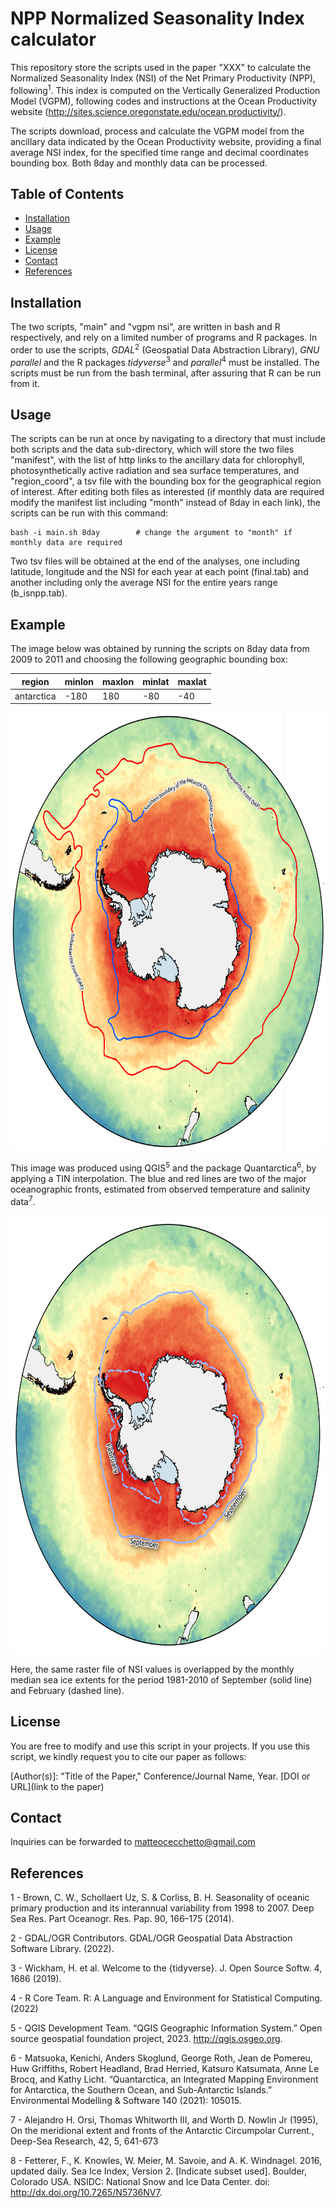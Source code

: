 # NPP Normalized Seasonality Index calculator

This repository store the scripts used in the paper "XXX" to calculate the Normalized Seasonality Index (NSI) of the Net Primary Productivity (NPP), following<sup>1</sup>. This index is computed on the Vertically Generalized Production Model (VGPM), following codes and instructions at the Ocean Productivity website (http://sites.science.oregonstate.edu/ocean.productivity/).

The scripts download, process and calculate the VGPM model from the ancillary data indicated by the Ocean Productivity website, providing a final average NSI index, for the specified time range and decimal coordinates bounding box. Both 8day and monthly data can be processed.

## Table of Contents

- [Installation](#installation)
- [Usage](#usage)
- [Example](#example)
- [License](#license)
- [Contact](#Contact)
- [References](#References)

## Installation

The two scripts, "main" and "vgpm nsi", are written in bash and R respectively, and rely on a limited number of programs and R packages. In order to use the scripts, _GDAL_<sup>2</sup> (Geospatial Data Abstraction Library), _GNU parallel_ and the R packages _tidyverse_<sup>3</sup> and _parallel_<sup>4</sup> must be installed. The scripts must be run from the bash terminal, after assuring that R can be run from it.

## Usage

The scripts can be run at once by navigating to a directory that must include both scripts and the data sub-directory, which will store the two files "manifest", with the list of http links to the ancillary data for chlorophyll, photosynthetically active radiation and sea surface temperatures, and "region_coord", a tsv file with the bounding box for the geographical region of interest. After editing both files as interested (if monthly data are required modify the manifest list including "month" instead of 8day in each link), the scripts can be run with this command:

	bash -i main.sh 8day		# change the argument to "month" if monthly data are required

Two tsv files will be obtained at the end of the analyses, one including latitude, longitude and the NSI for each year at each point (final.tab) and another including only the average NSI for the entire years range (b_isnpp.tab).

## Example

The image below was obtained by running the scripts on 8day data from 2009 to 2011 and choosing the following geographic bounding box:

| region | minlon | maxlon | minlat | maxlat |
| -------- | -------- | -------- | -------- | -------- |
| antarctica | -180 | 180 | -80 | -40 |


<p align="center">
<img src="figures/map.png" style="width: 700px; height:700px">
<p>

This image was produced using QGIS<sup>5</sup> and the package Quantarctica<sup>6</sup>, by applying a TIN interpolation. The blue and red lines are two of the major oceanographic fronts, estimated from observed temperature and salinity data<sup>7</sup>.

<p align="center">
<img src="figures/map2.png" style="width: 700px; height:700px">
<p>

Here, the same raster file of NSI values is overlapped by the monthly median sea ice extents for the period 1981-2010 of September (solid line) and February (dashed line).

## License

You are free to modify and use this script in your projects. If you use this script, we kindly request you to cite our paper as follows:

[Author(s)]: "Title of the Paper," Conference/Journal Name, Year. [DOI or URL](link to the paper)

## Contact

Inquiries can be forwarded to matteocecchetto@gmail.com

## References

1 - Brown, C. W., Schollaert Uz, S. & Corliss, B. H. Seasonality of oceanic primary production 		and its interannual variability from 1998 to 2007. Deep Sea Res. Part Oceanogr. Res. Pap. 90, 166–175 (2014).

2 - GDAL/OGR Contributors. GDAL/OGR Geospatial Data Abstraction Software Library. (2022).

3 - Wickham, H. et al. Welcome to the {tidyverse}. J. Open Source Softw. 4, 1686 (2019).

4 - R Core Team. R: A Language and Environment for Statistical Computing. (2022)

5 - QGIS Development Team. “QGIS Geographic Information System.” Open source geospatial foundation project, 2023. http://qgis.osgeo.org.

6 - Matsuoka, Kenichi, Anders Skoglund, George Roth, Jean de Pomereu, Huw Griffiths, Robert Headland, Brad Herried, Katsuro Katsumata, Anne Le Brocq, and Kathy Licht. “Quantarctica, an Integrated Mapping Environment for Antarctica, the Southern Ocean, and Sub-Antarctic Islands.” Environmental Modelling & Software 140 (2021): 105015.

7 - Alejandro H. Orsi, Thomas Whitworth III, and Worth D. Nowlin Jr (1995), On the meridional extent and fronts of the Antarctic Circumpolar Current., Deep-Sea Research, 42, 5, 641-673 

8 - Fetterer, F., K. Knowles, W. Meier, M. Savoie, and A. K. Windnagel. 2016, updated daily. Sea Ice Index, Version 2. [Indicate subset used]. Boulder, Colorado USA. NSIDC: National Snow and Ice Data Center. doi: http://dx.doi.org/10.7265/N5736NV7.